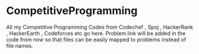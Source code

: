 # CompetitiveProgramming
All my Competitive Programming Codes from Codechef , Spoj , HackerRank , HackerEarth , Codeforces etc go here. Problem link will be added in the code from now so that files can be easily mapped to problems instead of file names. 
 
